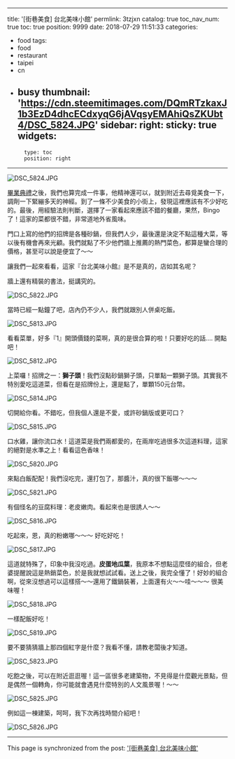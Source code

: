 
---
title: '[街巷美食] 台北美味小館'
permlink: 3tzjxn
catalog: true
toc_nav_num: true
toc: true
position: 9999
date: 2018-07-29 11:51:33
categories:
- food
tags:
- food
- restaurant
- taipei
- cn
- busy
thumbnail: 'https://cdn.steemitimages.com/DQmRTzkaxJ1b3EzD4dhcECdxyqG6jAVqsyEMAhiQsZKUbt4/DSC_5824.JPG'
sidebar:
    right:
        sticky: true
widgets:
    -
        type: toc
        position: right
---


![DSC_5824.JPG](https://cdn.steemitimages.com/DQmRTzkaxJ1b3EzD4dhcECdxyqG6jAVqsyEMAhiQsZKUbt4/DSC_5824.JPG)

[畢業典禮](https://steemit.com/deantt/@deanliu/5ffas3-d-and-tt)之後，我們也算完成一件事，他精神還可以，就到附近去尋覓美食一下，調劑一下緊繃多天的神經。到了一條不少美食的小街上，發現這裡應該有不少好吃的。最後，用經驗法則判斷，選擇了一家看起來應該不錯的餐廳，果然，Bingo了！這家的菜都很不錯，非常道地外省風味。

門口上寫的他們的招牌是各種砂鍋，但我們人少，最後還是決定不點這種大菜，等以後有機會再來光顧。我們就點了不少他們牆上推薦的熱門菜色，都算是蠻合理的價格，甚至可以說是便宜了～～

讓我們一起來看看，這家『台北美味小館』是不是真的，店如其名呢？

牆上還有精裝的書法，挺講究的。

![DSC_5822.JPG](https://cdn.steemitimages.com/DQmZaGU7EATaYPGTUrz2y4tVHHBeondW2dq2U5xhcYrTxTe/DSC_5822.JPG)

當時已經一點鐘了吧，店內仍不少人，我們就跟別人併桌吃飯。

![DSC_5813.JPG](https://cdn.steemitimages.com/DQmNz2WfSC7G7TPSumy2e3s1EnuqzwjQjHMFLhNXMBhKnss/DSC_5813.JPG)

看看菜單，好多『1』開頭價錢的菜啊，真的是很合算的啦！只要好吃的話.... 開點吧！

![DSC_5812.JPG](https://cdn.steemitimages.com/DQmVZBGm8JFJtY5QhETYtGyR3kSFXFXthsSwBtaaVdHeVHf/DSC_5812.JPG)

上菜囉！招牌之一：**獅子頭**！我們沒點砂鍋獅子頭，只單點一顆獅子頭。其實我不特別愛吃這道菜，但看在是招牌份上，還是點了，單顆150元台幣。

![DSC_5814.JPG](https://cdn.steemitimages.com/DQmWkWEobwNQASQqFKSwK4XnJYXev2P1Cr4QsNcNwkCdswB/DSC_5814.JPG)

切開給你看。不錯吃，但我個人還是不愛，或許砂鍋版或更可口？

![DSC_5815.JPG](https://cdn.steemitimages.com/DQmNyHoWetuWTKd6QW81CpGv9aQmK1Cnps1wRK2Juf8PZJQ/DSC_5815.JPG)

口水雞，讓你流口水！這道菜是我們兩都愛的，在兩岸吃過很多次這道料理，這家的絕對是水準之上！看看這色香味！

![DSC_5820.JPG](https://cdn.steemitimages.com/DQmZDoCdXDHdA7dFzjwhKmY9ij8QEoWKDNruTkY6scfSKcp/DSC_5820.JPG)

來點白飯配配！我們沒吃完，還打包了，那醬汁，真的很下飯哪～～～

![DSC_5821.JPG](https://cdn.steemitimages.com/DQmPKzvwT3246oKWYEffP2RpFvmkRMwSStpsFmHFoGHhQNf/DSC_5821.JPG)

有個怪名的豆腐料理：老皮嫩肉。看起來也是很誘人～～

![DSC_5816.JPG](https://cdn.steemitimages.com/DQmdL2tfQ8UFXu3GugdVSLonU8g9f3VSRJtcbspzHYX13vG/DSC_5816.JPG)

吃起來，恩，真的粉嫩哪～～～ 好吃好吃！

![DSC_5817.JPG](https://cdn.steemitimages.com/DQmYE4RQjEc7KM8xc9UcCr3YD4Y8n5VTqoYuWF4iqbr1phf/DSC_5817.JPG)

這道就特殊了，印象中我沒吃過。**皮蛋地瓜葉**，我原本不想點這麼怪的組合，但老婆提醒說這是熱銷菜色，於是我就想試試看。送上之後，我完全懂了！好妙的組合啊，從來沒想過可以這樣搭～～還用了鐵鍋裝著，上面還有火～～哇～～～ 很美味喔！

![DSC_5818.JPG](https://cdn.steemitimages.com/DQmdXj641cFJ4JyJCh19xicNmYNAjhUNxEmvrticoen9nno/DSC_5818.JPG)

一樣配飯好吃！

![DSC_5819.JPG](https://cdn.steemitimages.com/DQmW2cUw3dX1gbdv9aSovDJb36fMp6CJGebjktxStfrTgKA/DSC_5819.JPG)

要不要猜猜牆上那四個紅字是什麼？我看不懂，請教老闆後才知道。

![DSC_5823.JPG](https://cdn.steemitimages.com/DQmQw24HKcWKzbqSSHRBgA1i3cotnDu4g6kvWECVMmN2NZJ/DSC_5823.JPG)

吃飽之後，可以在附近逛逛喔！這一區很多老建築物，不見得是什麼觀光景點，但是偶然一個轉角，你可能就會遇見什麼特別的人文風景喔！～～

![DSC_5825.JPG](https://cdn.steemitimages.com/DQmdQKodALKbsabzheoFCCBwNboNzQf7CihKq4XNPVGjTyT/DSC_5825.JPG)

例如這一棟建築，呵呵，我下次再找時間介紹吧！

![DSC_5826.JPG](https://cdn.steemitimages.com/DQmWDKSktSXkveqkR5Mef7d3Z17UkNcQ3moMV8CtQmmKSt7/DSC_5826.JPG)

- - -

This page is synchronized from the post: ['[街巷美食] 台北美味小館'](https://steemit.com/@deanliu/3tzjxn)

